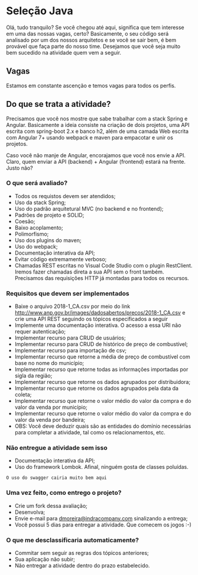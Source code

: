 # Seleção Java

Olá, tudo tranquilo? Se você chegou até aqui, significa que tem interesse em uma das nossas vagas, certo? Basicamente, o seu código será analisado por um dos nossos arquitetos e se você se sair bem, é bem provável que faça parte do nosso time. Desejamos que você seja muito bem sucedido na atividade quem vem a seguir.

## Vagas

Estamos em constante ascenção e temos vagas para todos os perfis.


## Do que se trata a atividade?

Precisamos que você nos mostre que sabe trabalhar com a stack Spring e Angular. Basicamente a ideia consiste na criação de dois projetos, uma API escrita com spring-boot 2.x e banco h2, além de uma camada Web escrita com Angular 7+ usando webpack e maven para empacotar e unir os projetos.

Caso você não manje de Angular, encorajamos que você nos envie a API. Claro, quem enviar a API (backend) + Angular (frontend) estará na frente. Justo não?

### O que será avaliado?

* Todos os requistos devem ser atendidos;
* Uso da stack Spring;
* Uso do padrão arquitetural MVC (no backend e no frontend);
* Padrões de projeto e SOLID;
* Coesão;
* Baixo acoplamento;
* Polimorfismo;
* Uso dos plugins do maven;
* Uso do webpack;
* Documentação interativa da API;
* Evitar código extremamente verboso;
* Chamadas REST escritas no Visual Code Studio com o plugin RestClient. Iremos fazer chamadas direta a sua API sem o front também. Precisamos das requisições HTTP já montadas para todos os recursos.


### Requisitos que devem ser implementados

* Baixe o arquivo 2018-1_CA.csv por meio do link http://www.anp.gov.br/images/dadosabertos/precos/2018-1_CA.csv e crie uma API REST seguindo os tópicos especificados a seguir
* Implemente uma documentação interativa. O acesso a essa URI não requer autenticação;
* Implementar recurso para CRUD de usuários;
* Implementar recurso para CRUD de histórico de preço de combustível;
* Implementar recurso para importação de csv;
* Implementar recurso que retorne a média de preço de combustível com base no nome do município;
* Implementar recurso que retorne todas as informações importadas por sigla da região;
* Implementar recurso que retorne os dados agrupados por distribuidora;
* Implementar recurso que retorne os dados agrupados pela data da coleta;
* Implementar recurso que retorne o valor médio do valor da compra e do valor da venda por município;
* Implementar recurso que retorne o valor médio do valor da compra e do valor da venda por bandeira;
* OBS: Você deve deduzir quais são as entidades do domínio necessárias para completar a atividade, tal como os relacionamentos, etc.

### Não entregue a atividade sem isso

* Documentação interativa da API;
* Uso do framework Lombok. Afinal, ninguém gosta de classes poluídas.

```
O uso do swagger cairia muito bem aqui
```

### Uma vez feito, como entrego o projeto?

* Crie um fork dessa avaliação;
* Desenvolva;
* Envie e-mail para dmoreira@indracompany.com sinalizando a entrega;
* Você possui 5 dias para entregar a atividade. Que comecem os jogos :-)


### O que me desclassificaria automaticamente?

* Commitar sem seguir as regras dos tópicos anteriores;
* Sua aplicação não subir;
* Não entregar a atividade dentro do prazo estabelecido.
